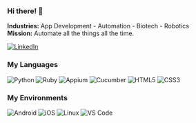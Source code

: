 ### Hi there! 👋

**Industries:** App Development - Automation - Biotech - Robotics  
**Mission:** Automate all the things all the time.

[![LinkedIn](https://img.shields.io/badge/-LINKEDIN-0077B5?style=for-the-badge&logo=linkedin&logoColor=white)](https://www.linkedin.com/in/deidrecasey/)

### My Languages
![Python](https://img.shields.io/badge/-Python-0077B5?style=for-the-badge&logo=python&logoColor=white)
![Ruby](https://img.shields.io/badge/-Ruby-a10000?style=for-the-badge&logo=ruby&logoColor=white)
![Appium](https://img.shields.io/badge/-Appium-6618b8?style=for-the-badge&logo=appium&logoColor=white)
![Cucumber](https://img.shields.io/badge/-Cucumber-4bd68?style=for-the-badge&logo=cucumber&logoColor=white)
![HTML5](https://img.shields.io/badge/-HTML5-ff5a00?style=for-the-badge&logo=html5&logoColor=white)
![CSS3](https://img.shields.io/badge/-CSS3-005c8b?style=for-the-badge&logo=css3&logoColor=white)

### My Environments
![Android](http://img.shields.io/badge/-Android-4bd68?style=for-the-badge&logo=android-studio&logoColor=ffffff)
![iOS](https://img.shields.io/badge/-iOS-878787?style=for-the-badge&logo=ios)
![Linux](https://img.shields.io/badge/-Linux-000000?style=for-the-badge&logo=linux)
![VS Code](https://img.shields.io/badge/-VSCode-007ACC?style=for-the-badge&logo=visual-studio-code)
